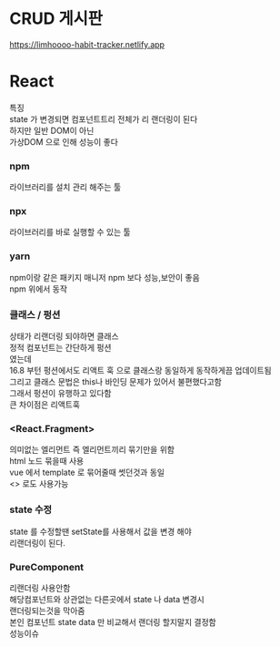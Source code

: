 # CRUD 게시판
 https://limhoooo-habit-tracker.netlify.app
# React
특징 <br>
state 가 변경되면 컴포넌트트리 전체가 리 랜더링이 된다<br>
하지만 일반 DOM이 아닌 <br>
가상DOM 으로 인해 성능이 좋다<br>

### npm 
라이브러리를 설치 관리 해주는 툴<br>
### npx
라이브러리를 바로 실행할 수 있는 툴<br>
### yarn 
npm이랑 같은 패키지 매니저 npm 보다 성능,보안이 좋음 <br>
npm 위에서 동작<br>

### 클래스 / 펑션
상태가 리랜더링 되야하면 클래스<br>
정적 컴포넌트는 간단하게 펑션<br>
였는데<br>
16.8 부턴 펑션에서도 리액트 훅 으로 클래스랑 동일하게 동작하게끔 업데이트됨<br>
그리고 클래스 문법은 this나 바인딩 문제가 있어서 불편했다고함<br>
그래서 펑션이 유행하고 있다함<br>
큰 차이점은 리액트훅<br>

### <React.Fragment>
의미없는 엘리먼트 즉 엘리먼트끼리 묶기만을 위함<br>
html 노드 묶을때 사용<br>
vue 에서 template 로 묶어줄때 썻던것과 동일<br>
<> 로도 사용가능<br>

### state 수정
state 를 수정할땐 setState를 사용해서 값을 변경 해야<br>
리랜더링이 된다. <br>

### PureComponent
리랜더링 사용안함<br>
해당컴포넌트와 상관없는 다른곳에서 state 나 data 변경시 <br>
랜더링되는것을 막아줌<br>
본인 컴포넌트 state data 만 비교해서 랜더링 할지말지 결정함<br>
성능이슈 <br>